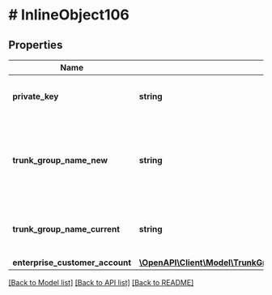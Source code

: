 # # InlineObject106

## Properties

Name | Type | Description | Notes
------------ | ------------- | ------------- | -------------
**private_key** | **string** | API key required to validate your application |
**trunk_group_name_new** | **string** | New display name trunk group; enter alphanumeric characters, space, and/or underscore |
**trunk_group_name_current** | **string** | Current name of trunk group to be updated |
**enterprise_customer_account** | [**\OpenAPI\Client\Model\TrunkGroupUpdateEnterpriseCustomerAccount**](TrunkGroupUpdateEnterpriseCustomerAccount.md) |  | [optional]

[[Back to Model list]](../../README.md#models) [[Back to API list]](../../README.md#endpoints) [[Back to README]](../../README.md)
